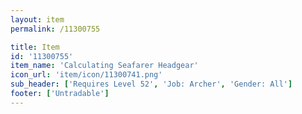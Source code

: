 ```yaml
---
layout: item
permalink: /11300755

title: Item
id: '11300755'
item_name: 'Calculating Seafarer Headgear'
icon_url: 'item/icon/11300741.png'
sub_header: ['Requires Level 52', 'Job: Archer', 'Gender: All']
footer: ['Untradable']
---
```

